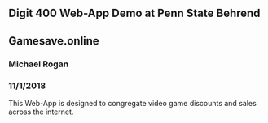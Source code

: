 ## Digit 400 Web-App Demo at Penn State Behrend

## Gamesave.online
 
### Michael Rogan
 
### 11/1/2018
 
This Web-App is designed to congregate video game discounts and sales across the internet. 
